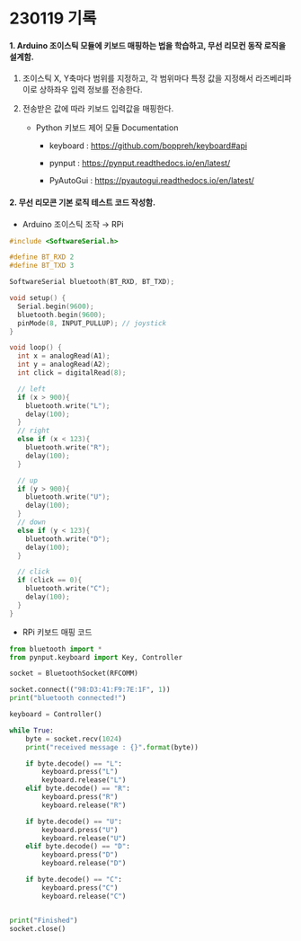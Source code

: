 # 230119 기록

#### 1. Arduino 조이스틱 모듈에 키보드 매핑하는 법을 학습하고, 무선 리모컨 동작 로직을 설계함.

1. 조이스틱 X, Y축마다 범위를 지정하고, 각 범위마다 특정 값을 지정해서 라즈베리파이로 상하좌우 입력 정보를 전송한다.

2. 전송받은 값에 따라 키보드 입력값을 매핑한다.
   
   - Python 키보드 제어 모듈 Documentation
     
     - keyboard : https://github.com/boppreh/keyboard#api
     
     - pynput : https://pynput.readthedocs.io/en/latest/
     
     - PyAutoGui : https://pyautogui.readthedocs.io/en/latest/

#### 2. 무선 리모콘 기본 로직 테스트 코드 작성함.

- Arduino 조이스틱 조작 &rarr; RPi

```cpp
#include <SoftwareSerial.h>

#define BT_RXD 2
#define BT_TXD 3

SoftwareSerial bluetooth(BT_RXD, BT_TXD);

void setup() {
  Serial.begin(9600);
  bluetooth.begin(9600);
  pinMode(8, INPUT_PULLUP); // joystick
}

void loop() {
  int x = analogRead(A1);
  int y = analogRead(A2);
  int click = digitalRead(8);

  // left
  if (x > 900){
    bluetooth.write("L");
    delay(100);
  }
  // right
  else if (x < 123){
    bluetooth.write("R");
    delay(100);
  }

  // up
  if (y > 900){
    bluetooth.write("U");
    delay(100);
  }
  // down
  else if (y < 123){
    bluetooth.write("D");
    delay(100);
  }

  // click
  if (click == 0){
    bluetooth.write("C");
    delay(100);
  }
}
```

- RPi 키보드 매핑 코드

```python
from bluetooth import *
from pynput.keyboard import Key, Controller

socket = BluetoothSocket(RFCOMM)

socket.connect(("98:D3:41:F9:7E:1F", 1))
print("bluetooth connected!")

keyboard = Controller()

while True:
    byte = socket.recv(1024)
    print("received message : {}".format(byte))

    if byte.decode() == "L":
        keyboard.press("L")
        keyboard.release("L")
    elif byte.decode() == "R":
        keyboard.press("R")
        keyboard.release("R")

    if byte.decode() == "U":
        keyboard.press("U")
        keyboard.release("U")
    elif byte.decode() == "D":
        keyboard.press("D")
        keyboard.release("D")

    if byte.decode() == "C":
        keyboard.press("C")
        keyboard.release("C")


print("Finished")
socket.close()
```
